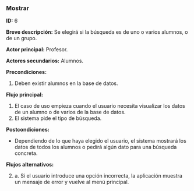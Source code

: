 ### Mostrar

**ID:** 6

**Breve descripción:** Se elegirá si la búsqueda es de uno o varios alumnos, o de un grupo.

**Actor principal:** Profesor.

**Actores secundarios:** Alumnos.

**Precondiciones:**

1. Deben existir alumnos en la base de datos.

**Flujo principal:**

1. El caso de uso empieza cuando el usuario necesita visualizar los datos de un alumno o de varios de la base de datos.
2. El sistema pide el tipo de búsqueda.

**Postcondiciones:**

* Dependiendo de lo que haya elegido el usuario, el sistema mostrará los datos de todos los alumnos o pedirá algún dato para una búsqueda concreta.

**Flujos alternativos:**

2. a. Si el usuario introduce una opción incorrecta, la aplicación muestra un mensaje de error y vuelve al menú principal.
